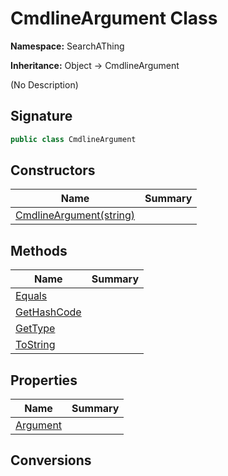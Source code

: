 # CmdlineArgument Class
**Namespace:** SearchAThing

**Inheritance:** Object → CmdlineArgument

(No Description)

## Signature
```csharp
public class CmdlineArgument
```
## Constructors
|**Name**|**Summary**|
|---|---|
|[CmdlineArgument(string)](CmdlineArgument/ctors.md)||
## Methods
|**Name**|**Summary**|
|---|---|
|[Equals](CmdlineArgument/Equals.md)||
|[GetHashCode](CmdlineArgument/GetHashCode.md)||
|[GetType](CmdlineArgument/GetType.md)||
|[ToString](CmdlineArgument/ToString.md)||
## Properties
|**Name**|**Summary**|
|---|---|
|[Argument](CmdlineArgument/Argument.md)|
## Conversions
